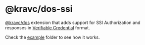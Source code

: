 # @kravc/dos-ssi

[@kravc/dos](http://github.com/alexkravets/dos) extension that adds support for
SSI Authorization and responses in
[Verifiable Credential](https://www.w3.org/TR/vc-data-model/) format.

Check the [example](./example) folder to see how it works.
